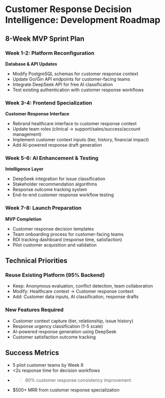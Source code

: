 # Customer Response Decision Intelligence: Development Roadmap

## 8-Week MVP Sprint Plan

### Week 1-2: Platform Reconfiguration
**Database & API Updates**
- Modify PostgreSQL schemas for customer response context
- Update Go/Gin API endpoints for customer-facing teams
- Integrate DeepSeek API for free AI classification
- Test existing authentication with customer response workflows

### Week 3-4: Frontend Specialization  
**Customer Response Interface**
- Rebrand healthcare interface to customer response context
- Update team roles (clinical → support/sales/success/account management)
- Implement customer context inputs (tier, history, financial impact)
- Add AI-powered response draft generation

### Week 5-6: AI Enhancement & Testing
**Intelligence Layer**
- DeepSeek integration for issue classification
- Stakeholder recommendation algorithms
- Response outcome tracking system
- End-to-end customer response workflow testing

### Week 7-8: Launch Preparation
**MVP Completion**
- Customer response decision templates
- Team onboarding process for customer-facing teams
- ROI tracking dashboard (response time, satisfaction)
- Pilot customer acquisition and validation

## Technical Priorities

### Reuse Existing Platform (95% Backend)
- Keep: Anonymous evaluation, conflict detection, team collaboration
- Modify: Healthcare context → Customer response context
- Add: Customer data inputs, AI classification, response drafts

### New Features Required
- Customer context capture (tier, relationship, issue history)
- Response urgency classification (1-5 scale)
- AI-powered response generation using DeepSeek
- Customer satisfaction outcome tracking

## Success Metrics
- 5 pilot customer teams by Week 8
- <2s response time for decision workflows
- >80% customer response consistency improvement
- $500+ MRR from customer response specialization